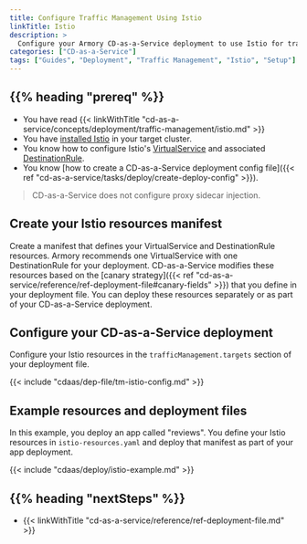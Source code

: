 ```yaml
---
title: Configure Traffic Management Using Istio
linkTitle: Istio
description: >
  Configure your Armory CD-as-a-Service deployment to use Istio for traffic management.
categories: ["CD-as-a-Service"]
tags: ["Guides", "Deployment", "Traffic Management", "Istio", "Setup"]
---
```


## {{% heading "prereq" %}}

* You have read {{< linkWithTitle "cd-as-a-service/concepts/deployment/traffic-management/istio.md" >}}
* You have [installed Istio](https://istio.io/latest/docs/setup/getting-started/) in your target cluster. 
* You know how to configure Istio's [VirtualService](https://istio.io/latest/docs/reference/config/networking/virtual-service/) and associated [DestinationRule](https://istio.io/latest/docs/reference/config/networking/virtual-service/#Destination).
* You know [how to create a CD-as-a-Service deployment config file]({{< ref "cd-as-a-service/tasks/deploy/create-deploy-config" >}}).

>CD-as-a-Service does not configure proxy sidecar injection.

## Create your Istio resources manifest

Create a manifest that defines your VirtualService and DestinationRule resources. Armory recommends one VirtualService with one DestinationRule for your deployment. CD-as-a-Service modifies these resources based on the [canary strategy]({{< ref "cd-as-a-service/reference/ref-deployment-file#canary-fields" >}}) that you define in your deployment file. You can deploy these resources separately or as part of your CD-as-a-Service deployment.

## Configure your CD-as-a-Service deployment

Configure your Istio resources in the `trafficManagement.targets` section of your deployment file.

{{< include "cdaas/dep-file/tm-istio-config.md" >}}

## Example resources and deployment files

In this example, you deploy an app called "reviews".  You define your Istio resources in `istio-resources.yaml` and deploy that manifest as part of your app deployment.

{{< include "cdaas/deploy/istio-example.md" >}}

## {{% heading "nextSteps" %}}

* {{< linkWithTitle "cd-as-a-service/reference/ref-deployment-file.md" >}}
